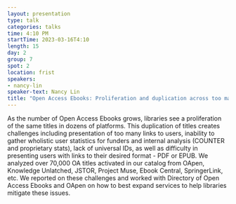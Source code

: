 ```yaml
---
layout: presentation
type: talk
categories: talks
time: 4:10 PM
startTime: 2023-03-16T4:10
length: 15
day: 2
group: 7
spot: 2
location: frist
speakers:
- nancy-lin
speaker-text: Nancy Lin
title: "Open Access Ebooks: Proliferation and duplication across too many platforms"
---
```

As the number of Open Access Ebooks grows, libraries see a proliferation of the same titles in dozens of platforms. This duplication of titles creates challenges including presentation of too many links to users, inability to gather wholistic user statistics for funders and internal analysis (COUNTER and proprietary stats), lack of universal IDs, as well as difficulty in presenting users with links to their desired format - PDF or EPUB. We analyzed over 70,000 OA titles activated in our catalog from OApen, Knowledge Unlatched, JSTOR, Project Muse, Ebook Central, SpringerLink, etc. We reported on these challenges and worked with Directory of Open Access Ebooks and OApen on how to best expand services to help libraries mitigate these issues.  
